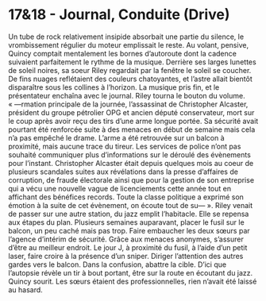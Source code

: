 # 17&18 - Journal, Conduite (Drive)

Un tube de rock relativement insipide absorbait une partie du silence, le vrombissement régulier du moteur emplissait le reste. Au volant, pensive, Quincy comptait mentalement les bornes d’autoroute dont la cadence suivaient parfaitement le rythme de la musique. Derrière ses larges lunettes de soleil noires, sa soeur Riley regardait par la fenêtre le soleil se coucher. De fins nuages reflétaient des couleurs chatoyantes, et l’astre allait bientôt disparaître sous les collines à l’horizon. La musique pris fin, et le présentateur enchaîna avec le journal. Riley tourna le bouton du volume. « —rmation principale de la journée, l’assassinat de Christopher Alcaster, président du groupe pétrolier OPG et ancien député conservateur, mort sur le coup après avoir reçu des tirs d’une arme longue portée. Sa sécurité avait pourtant été renforcée suite à des menaces en début de semaine mais cela n’a pas empêché le drame. L’arme a été retrouvée sur un balcon à proximité, mais aucune trace du tireur. Les services de police n’ont pas souhaité communiquer plus d’informations sur le déroulé des évènements pour l’instant. Christopher Alcaster était depuis quelques mois au coeur de plusieurs scandales suites aux révélations dans la presse d’affaires de corruption, de fraude électorale ainsi que pour la gestion de son entreprise qui a vécu une nouvelle vague de licenciements cette année tout en affichant des bénéfices records. Toute la classe politique a exprimé son émotion à la suite de cet évènement, on écoute tout de su— ». Riley venait de passer sur une autre station, du jazz emplit l’habitacle. Elle se repensa aux étapes du plan. Plusieurs semaines auparavant, placer le fusil sur le balcon, un peu caché mais pas trop. Faire embaucher les deux sœurs par l’agence d’intérim de sécurité. Grâce aux menaces anonymes, s’assurer d’être au meilleur endroit. Le jour J, à proximité du fusil, à l’aide d’un petit laser, faire croire à la présence d’un sniper. Diriger l’attention des autres gardes vers le balcon. Dans la confusion, abattre la cible. D’ici que l’autopsie révèle un tir à bout portant, être sur la route en écoutant du jazz. Quincy sourit. Les sœurs étaient des professionnelles, rien n’avait été laissé au hasard.